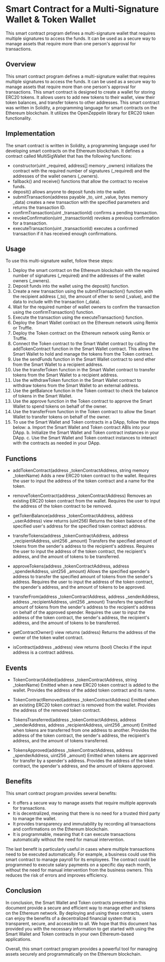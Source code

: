 # Smart Contract for a Multi-Signature Wallet & Token Wallet
This smart contract program defines a multi-signature wallet that requires multiple signatures to access the funds. It can be used as a secure way to manage assets that require more than one person's approval for transactions.

## Overview
This smart contract program defines a multi-signature wallet that requires multiple signatures to access the funds. It can be used as a secure way to manage assets that require more than one person's approval for transactions.
This smart contract is designed to create a wallet for storing ERC20 tokens. It allows users to add new tokens to their wallet, view their token balances, and transfer tokens to other addresses.
This smart contract was written in Solidity, a programming language for smart contracts on the Ethereum blockchain. It utilizes the OpenZeppelin library for ERC20 token functionality.

## Implementation
The smart contract is written in Solidity, a programming language used for developing smart contracts on the Ethereum blockchain. It defines a contract called MultiSigWallet that has the following functions:

* constructor(uint _required, address[] memory _owners) initializes the contract with the required number of signatures (_required) and the addresses of the wallet owners (_owners).
* fallback() and receive() functions that allow the contract to receive funds.
* deposit() allows anyone to deposit funds into the wallet.
* submitTransaction(address payable _to, uint _value, bytes memory _data) creates a new transaction with the specified parameters and returns the transaction ID.
* confirmTransaction(uint _transactionId) confirms a pending transaction.
* revokeConfirmation(uint _transactionId) revokes a previous confirmation for a transaction.
* executeTransaction(uint _transactionId) executes a confirmed transaction if it has received enough confirmations.

## Usage
To use this multi-signature wallet, follow these steps:

1. Deploy the smart contract on the Ethereum blockchain with the required number of signatures (_required) and the addresses of the wallet owners (_owners).
2. Deposit funds into the wallet using the deposit() function.
3. Create a new transaction using the submitTransaction() function with the recipient address (_to), the amount of ether to send (_value), and the data to include with the transaction (_data).
4. Wait for the required number of wallet owners to confirm the transaction using the confirmTransaction() function.
5. Execute the transaction using the executeTransaction() function.
6. Deploy the Smart Wallet contract on the Ethereum network using Remix or Truffle.
7. Deploy the Token contract on the Ethereum network using Remix or Truffle.
8. Connect the Token contract to the Smart Wallet contract by calling the addTokenContract function in the Smart Wallet contract. This allows the Smart Wallet to hold and manage the tokens from the Token contract.
9. Use the sendFunds function in the Smart Wallet contract to send ether from the Smart Wallet to a recipient address.
10. Use the transferToken function in the Smart Wallet contract to transfer tokens from the Smart Wallet to a recipient address.
11. Use the withdrawToken function in the Smart Wallet contract to withdraw tokens from the Smart Wallet to an external address.
12. Use the getBalance function in the Token contract to check the balance of tokens in the Smart Wallet.
13. Use the approve function in the Token contract to approve the Smart Wallet to spend tokens on behalf of the owner.
14. Use the transferFrom function in the Token contract to allow the Smart Wallet to transfer tokens on behalf of the owner.
15. To use the Smart Wallet and Token contracts in a DApp, follow the steps below:
    a. Import the Smart Wallet and Token contract ABIs into your DApp.
    b. Initialize the Smart Wallet and Token contract instances in your DApp.
    c. Use the Smart Wallet and Token contract instances to interact with the contracts as needed in your DApp.

## Functions
* addTokenContract(address _tokenContractAddress, string memory _tokenName)
Adds a new ERC20 token contract to the wallet. Requires the user to input the address of the token contract and a name for the token.

* removeTokenContract(address _tokenContractAddress)
Removes an existing ERC20 token contract from the wallet. Requires the user to input the address of the token contract to be removed.

* getTokenBalance(address _tokenContractAddress, address _userAddress) view returns (uint256)
Returns the token balance of the specified user's address for the specified token contract address.

* transferTokens(address _tokenContractAddress, address _recipientAddress, uint256 _amount)
Transfers the specified amount of tokens from the sender's address to the recipient's address. Requires the user to input the address of the token contract, the recipient's address, and the amount of tokens to be transferred.

* approveTokens(address _tokenContractAddress, address _spenderAddress, uint256 _amount)
Allows the specified spender's address to transfer the specified amount of tokens from the sender's address. Requires the user to input the address of the token contract, the spender's address, and the amount of tokens to be approved.

* transferFrom(address _tokenContractAddress, address _senderAddress, address _recipientAddress, uint256 _amount)
Transfers the specified amount of tokens from the sender's address to the recipient's address on behalf of the approved spender. Requires the user to input the address of the token contract, the sender's address, the recipient's address, and the amount of tokens to be transferred.

* getContractOwner() view returns (address)
Returns the address of the owner of the token wallet contract.

* isContract(address _address) view returns (bool)
Checks if the input address is a contract address.

## Events
* TokenContractAdded(address _tokenContractAddress, string _tokenName)
Emitted when a new ERC20 token contract is added to the wallet. Provides the address of the added token contract and its name.

* TokenContractRemoved(address _tokenContractAddress)
Emitted when an existing ERC20 token contract is removed from the wallet. Provides the address of the removed token contract.

* TokensTransferred(address _tokenContractAddress, address _senderAddress, address _recipientAddress, uint256 _amount)
Emitted when tokens are transferred from one address to another. Provides the address of the token contract, the sender's address, the recipient's address, and the amount of tokens transferred.

* TokensApproved(address _tokenContractAddress, address _spenderAddress, uint256 _amount)
Emitted when tokens are approved for transfer by a spender's address. Provides the address of the token contract, the spender's address, and the amount of tokens approved.

## Benefits
This smart contract program provides several benefits:

* It offers a secure way to manage assets that require multiple approvals for transactions.
* It is decentralized, meaning that there is no need for a trusted third party to manage the wallet.
* It provides transparency and immutability by recording all transactions and confirmations on the Ethereum blockchain.
* It is programmable, meaning that it can execute transactions automatically without the need for manual intervention.

The last benefit is particularly useful in cases where multiple transactions need to be executed automatically. For example, a business could use this smart contract to manage payroll for its employees. The contract could be programmed to execute salary payments on a specific day each month, without the need for manual intervention from the business owners. This reduces the risk of errors and improves efficiency.

## Conclusion
In conclusion, the Smart Wallet and Token contracts presented in this document provide a secure and efficient way to manage ether and tokens on the Ethereum network. By deploying and using these contracts, users can enjoy the benefits of a decentralized financial system that is transparent, secure, and accessible to all. We hope that this document has provided you with the necessary information to get started with using the Smart Wallet and Token contracts in your own Ethereum-based applications.

Overall, this smart contract program provides a powerful tool for managing assets securely and programmatically on the Ethereum blockchain.

